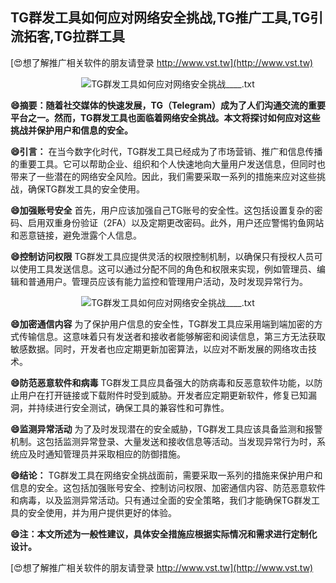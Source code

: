 ## **TG群发工具如何应对网络安全挑战,TG推广工具,TG引流拓客,TG拉群工具**

[😍想了解推广相关软件的朋友请登录 http://www.vst.tw](http://www.vst.tw)

 <center><img src="https://vst.tw/MP4/tuiguang/png/4.png" alt="TG群发工具如何应对网络安全挑战____.txt"></center>

**😄摘要：随着社交媒体的快速发展，TG（Telegram）成为了人们沟通交流的重要平台之一。然而，TG群发工具也面临着网络安全挑战。本文将探讨如何应对这些挑战并保护用户和信息的安全。**

**😄引言：**
在当今数字化时代，TG群发工具已经成为了市场营销、推广和信息传播的重要工具。它可以帮助企业、组织和个人快速地向大量用户发送信息，但同时也带来了一些潜在的网络安全风险。因此，我们需要采取一系列的措施来应对这些挑战，确保TG群发工具的安全使用。

**😄加强账号安全**
首先，用户应该加强自己TG账号的安全性。这包括设置复杂的密码、启用双重身份验证（2FA）以及定期更改密码。此外，用户还应警惕钓鱼网站和恶意链接，避免泄露个人信息。

**😄控制访问权限**
TG群发工具应提供灵活的权限控制机制，以确保只有授权人员可以使用工具发送信息。这可以通过分配不同的角色和权限来实现，例如管理员、编辑和普通用户。管理员应该有能力监控和管理用户活动，及时发现异常行为。

 <center><img src="https://vst.tw/MP4/tuiguang/png/3.png" alt="TG群发工具如何应对网络安全挑战____.txt"></center>

**😄加密通信内容**
为了保护用户信息的安全性，TG群发工具应采用端到端加密的方式传输信息。这意味着只有发送者和接收者能够解密和阅读信息，第三方无法获取敏感数据。同时，开发者也应定期更新加密算法，以应对不断发展的网络攻击技术。

**😄防范恶意软件和病毒**
TG群发工具应具备强大的防病毒和反恶意软件功能，以防止用户在打开链接或下载附件时受到威胁。开发者应定期更新软件，修复已知漏洞，并持续进行安全测试，确保工具的兼容性和可靠性。

**😄监测异常活动**
为了及时发现潜在的安全威胁，TG群发工具应该具备监测和报警机制。这包括监测异常登录、大量发送和接收信息等活动。当发现异常行为时，系统应及时通知管理员并采取相应的防御措施。

**😄结论：**
TG群发工具在网络安全挑战面前，需要采取一系列的措施来保护用户和信息的安全。这包括加强账号安全、控制访问权限、加密通信内容、防范恶意软件和病毒，以及监测异常活动。只有通过全面的安全策略，我们才能确保TG群发工具的安全使用，并为用户提供更好的体验。

**😄注：本文所述为一般性建议，具体安全措施应根据实际情况和需求进行定制化设计。**

[😍想了解推广相关软件的朋友请登录 http://www.vst.tw](http://www.vst.tw)



